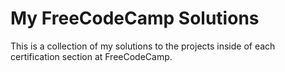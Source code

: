 # My FreeCodeCamp Solutions
This is a collection of my solutions to the projects inside of each
certification section at FreeCodeCamp.

